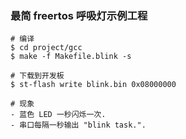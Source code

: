 ### 最简 freertos 呼吸灯示例工程

```
# 编译
$ cd project/gcc
$ make -f Makefile.blink -s

# 下载到开发板
$ st-flash write blink.bin 0x08000000

# 现象
- 蓝色 LED 一秒闪烁一次.
- 串口每隔一秒输出 "blink task.".
```

